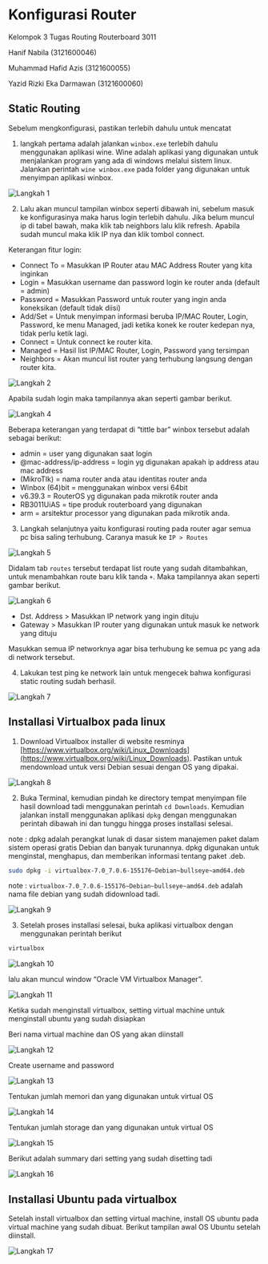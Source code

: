 # Konfigurasi Router

Kelompok 3
Tugas Routing Routerboard 3011

Hanif Nabila (3121600046)

Muhammad Hafid Azis (3121600055)

Yazid Rizki Eka Darmawan (3121600060)

## Static Routing

Sebelum mengkonfigurasi, pastikan terlebih dahulu untuk mencatat

1. langkah pertama adalah jalankan `winbox.exe` terlebih dahulu menggunakan aplikasi wine. Wine adalah aplikasi yang digunakan untuk menjalankan program yang ada di windows melalui sistem linux. Jalankan perintah `wine winbox.exe` pada folder yang digunakan untuk menyimpan aplikasi winbox.

![Langkah 1](https://github.com/MuhammadHafid/3121600055-Workshop-Administrasi-Jaringan-/blob/main/Tugas%203%20-%20Konfigurasi%20Router%20Real/img/1.jpeg)

2. Lalu akan muncul tampilan winbox seperti dibawah ini, sebelum masuk ke konfigurasinya maka harus login terlebih dahulu. Jika belum muncul ip di tabel bawah, maka klik tab neighbors lalu klik refresh. Apabila sudah muncul maka klik IP nya dan klik tombol connect.

Keterangan fitur login:
- Connect To = Masukkan IP Router atau MAC Address Router yang kita inginkan
- Login = Masukkan username dan password login ke router anda (default = admin)
- Password = Masukkan Password untuk router yang ingin anda koneksikan (default tidak diisi)
- Add/Set = Untuk menyimpan informasi beruba IP/MAC Router, Login, Password, ke menu Managed, jadi ketika konek ke router kedepan nya, tidak perlu ketik lagi.
- Connect = Untuk connect ke router kita.
- Managed = Hasil list IP/MAC Router, Login, Password yang tersimpan
- Neighbors = Akan muncul list router yang terhubung langsung dengan router kita.

![Langkah 2](https://github.com/MuhammadHafid/3121600055-Workshop-Administrasi-Jaringan-/blob/main/Tugas%203%20-%20Konfigurasi%20Router%20Real/img/2.jpeg)

Apabila sudah login maka tampilannya akan seperti gambar berikut.

![Langkah 4](https://github.com/MuhammadHafid/3121600055-Workshop-Administrasi-Jaringan-/blob/main/Tugas%203%20-%20Konfigurasi%20Router%20Real/img/3.jpeg)

Beberapa keterangan yang terdapat di “tittle bar” winbox tersebut adalah sebagai berikut:

- admin = user yang digunakan saat login
- @mac-address/ip-address = login yg digunakan apakah ip address atau mac address
- (MikroTIk) = nama router anda atau identitas router anda
- Winbox (64)bit = menggunakan winbox versi 64bit
- v6.39.3 = RouterOS yg digunakan pada mikrotik router anda
- RB3011UiAS = tipe produk routerboard yang digunakan
- arm = arsitektur processor yang digunakan pada mikrotik anda.

3. Langkah selanjutnya yaitu konfigurasi routing pada router agar semua pc bisa saling terhubung. Caranya masuk ke `IP > Routes`

![Langkah 5](https://github.com/MuhammadHafid/3121600055-Workshop-Administrasi-Jaringan-/blob/main/Tugas%203%20-%20Konfigurasi%20Router%20Real/img/4.jpeg)

Didalam tab `routes` tersebut terdapat list route yang sudah ditambahkan, untuk menambahkan route baru klik tanda `+`. Maka tampilannya akan seperti gambar berikut.

![Langkah 6](https://github.com/MuhammadHafid/3121600055-Workshop-Administrasi-Jaringan-/blob/main/Tugas%203%20-%20Konfigurasi%20Router%20Real/img/5.jpeg)

- Dst. Address > Masukkan IP network yang ingin dituju
- Gateway > Masukkan IP router yang digunakan untuk masuk ke network yang dituju

Masukkan semua IP networknya agar bisa terhubung ke semua pc yang ada di network tersebut.

4. Lakukan test ping ke network lain untuk mengecek bahwa konfigurasi static routing sudah berhasil.

![Langkah 7](https://github.com/MuhammadHafid/3121600055-Workshop-Administrasi-Jaringan-/blob/main/Tugas%203%20-%20Konfigurasi%20Router%20Real/img/7.jpeg)


## Installasi Virtualbox pada linux
1. Download Virtualbox installer di website resminya [https://www.virtualbox.org/wiki/Linux_Downloads](https://www.virtualbox.org/wiki/Linux_Downloads). Pastikan untuk mendownload untuk versi Debian sesuai dengan OS yang dipakai.

![Langkah 8](https://github.com/MuhammadHafid/3121600055-Workshop-Administrasi-Jaringan-/blob/main/Tugas%203%20-%20Konfigurasi%20Router%20Real/img/8.jpeg)

2. Buka Terminal, kemudian pindah ke directory tempat menyimpan file hasil download tadi menggunakan perintah `cd Downloads`. Kemudian jalankan install menggunakan aplikasi `dpkg` dengan menggunakan perintah dibawah ini dan tunggu hingga proses installasi selesai.

note : dpkg adalah perangkat lunak di dasar sistem manajemen paket dalam sistem operasi gratis Debian dan banyak turunannya. dpkg digunakan untuk menginstal, menghapus, dan memberikan informasi tentang paket .deb.

```sh
sudo dpkg -i virtualbox-7.0_7.0.6-155176~Debian~bullseye~amd64.deb
```
note : `virtualbox-7.0_7.0.6-155176~Debian~bullseye~amd64.deb` adalah nama file debian yang sudah didownload tadi.

![Langkah 9](https://github.com/MuhammadHafid/3121600055-Workshop-Administrasi-Jaringan-/blob/main/Tugas%203%20-%20Konfigurasi%20Router%20Real/img/9.jpeg)

3. Setelah proses installasi selesai, buka aplikasi virtualbox dengan menggunakan perintah berikut
```sh
virtualbox
```

![Langkah 10](https://github.com/MuhammadHafid/3121600055-Workshop-Administrasi-Jaringan-/blob/main/Tugas%203%20-%20Konfigurasi%20Router%20Real/img/10.jpeg)

lalu akan muncul window “Oracle VM Virtualbox Manager”.

![Langkah 11](https://github.com/MuhammadHafid/3121600055-Workshop-Administrasi-Jaringan-/blob/main/Tugas%203%20-%20Konfigurasi%20Router%20Real/img/11.jpeg)

Ketika sudah menginstall virtualbox, setting virtual machine untuk menginstall ubuntu yang sudah disiapkan

Beri nama virtual machine dan OS yang akan diinstall

![Langkah 12](https://github.com/MuhammadHafid/3121600055-Workshop-Administrasi-Jaringan-/blob/main/Tugas%203%20-%20Konfigurasi%20Router%20Real/img/12.jpeg)

Create username and password

![Langkah 13](https://github.com/MuhammadHafid/3121600055-Workshop-Administrasi-Jaringan-/blob/main/Tugas%203%20-%20Konfigurasi%20Router%20Real/img/13.jpeg)

Tentukan jumlah memori dan yang digunakan untuk virtual OS

![Langkah 14](https://github.com/MuhammadHafid/3121600055-Workshop-Administrasi-Jaringan-/blob/main/Tugas%203%20-%20Konfigurasi%20Router%20Real/img/14.jpeg)

Tentukan jumlah storage dan yang digunakan untuk virtual OS

![Langkah 15](https://github.com/MuhammadHafid/3121600055-Workshop-Administrasi-Jaringan-/blob/main/Tugas%203%20-%20Konfigurasi%20Router%20Real/img/15.jpeg)

Berikut adalah summary dari setting yang sudah disetting tadi

![Langkah 16](https://github.com/MuhammadHafid/3121600055-Workshop-Administrasi-Jaringan-/blob/main/Tugas%203%20-%20Konfigurasi%20Router%20Real/img/16.jpeg)

## Installasi Ubuntu pada virtualbox

Setelah install virtualbox dan setting virtual machine, install OS ubuntu pada virtual machine yang sudah dibuat. Berikut tampilan awal OS Ubuntu setelah diinstall.

![Langkah 17](https://github.com/MuhammadHafid/3121600055-Workshop-Administrasi-Jaringan-/blob/main/Tugas%203%20-%20Konfigurasi%20Router%20Real/img/17.jpeg)
